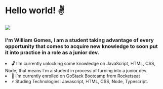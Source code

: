 <h1>Hello world! ✌️</h1>

<a href="https://www.linkedin.com/in/william-embuscadoproximolevel/" rel="Hello">
<img src="https://img.shields.io/badge/linkedin-%230077B5.svg?&style=for-the-badge&logo=linkedin&logoColor=white" ></a>
<h3>I'm William Gomes, I am a student taking advantage of every opportunity that comes to acquire new knowledge to soon put it into practice in a role as a junior dev.</h3>

<li>🔓 I’m currently unlocking some knowledge on JavaScript, HTML, CSS, Node, that means I´m a student in process of turning into a junior dev.</li>
  <li>🚀 I’m currently enrolled on GoStack Bootcamp from Rocketseat</li>
  <li>⚡ Studing Technologies: Javascript, HTML, CSS, Node, Typescript.</li>



